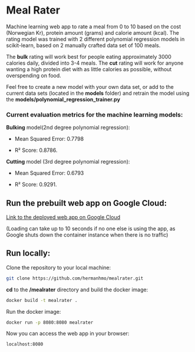 # Meal Rater
Machine learning web app to rate a meal from 0 to 10 based on the cost (Norwegian Kr), protein amount (grams) and calorie amount (kcal). The rating model was trained with 2 different polynomial regression models in scikit-learn, based on 2 manually crafted data set of 100 meals.

The **bulk** rating will work best for people eating approximately 3000 calories daily, divided into 3-4 meals. The **cut** rating will work for anyone wanting a high protein diet with as little calories as possible, without overspending on food.

Feel free to create a new model with your own data set, or add to the current data sets (located in the **models** folder) and retrain the model using the **models/polynomial_regression_trainer.py**

### Current evaluation metrics for the machine learning models:

**Bulking** model(2nd degree polynomial regression):

* Mean Squared Error: 0.7798

* R² Score: 0.8786. 

**Cutting** model (3rd degree polynomial regression): 

* Mean Squared Error: 0.6793

* R² Score: 0.9291.

## Run the prebuilt web app on Google Cloud:

[Link to the deployed web app on Google Cloud](https://mealrater-7jh2arsyhq-uc.a.run.app)

(Loading can take up to 10 seconds if no one else is using the app, as Google shuts down the container instance when there is no traffic)

## Run locally:
Clone the repository to your local machine:
```bash
git clone https://github.com/hermanhmo/mealrater.git
```
**cd** to the **/mealrater** directory and build the docker image:
```bash
docker build -t mealrater .
```
Run the docker image:
```bash
docker run -p 8080:8080 mealrater
```
Now you can access the web app in your browser:
```
localhost:8080
```
